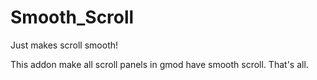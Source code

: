 # Smooth_Scroll
Just makes scroll smooth!

This addon make all scroll panels in gmod have smooth scroll.
That's all.
